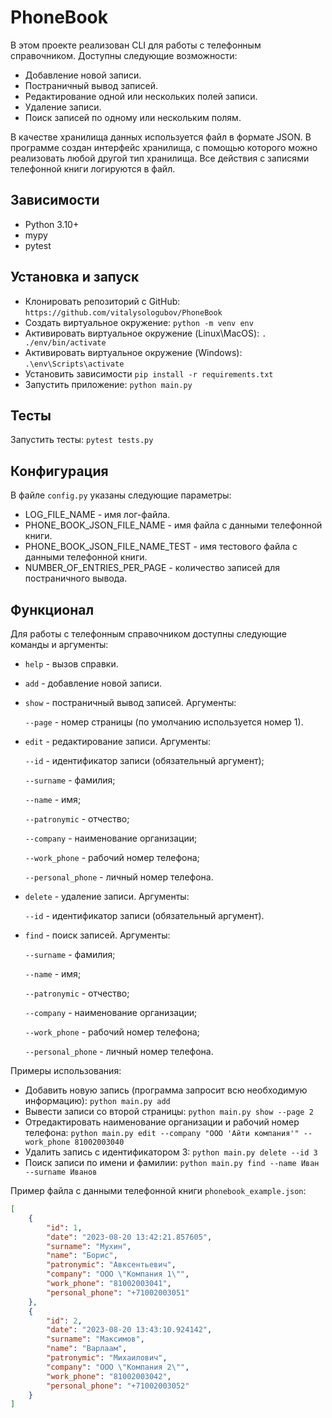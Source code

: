 # PhoneBook
В этом проекте реализован CLI для работы с телефонным справочником. Доступны следующие возможности:
- Добавление новой записи.
- Постраничный вывод записей.
- Редактирование одной или нескольких полей записи.
- Удаление записи.
- Поиск записей по одному или нескольким полям.

В качестве хранилища данных используется файл в формате JSON. В программе создан интерфейс хранилища, с помощью которого можно реализовать любой другой тип хранилища. Все действия с записями телефонной книги логируются в файл.

## Зависимости
- Python 3.10+
- mypy
- pytest

## Установка и запуск
- Клонировать репозиторий с GitHub: `https://github.com/vitalysologubov/PhoneBook`
- Создать виртуальное окружение: `python -m venv env`
- Активировать виртуальное окружение (Linux\MacOS): `. ./env/bin/activate`
- Активировать виртуальное окружение (Windows): `.\env\Scripts\activate`
- Установить зависимости `pip install -r requirements.txt`
- Запустить приложение: `python main.py`

## Тесты
Запустить тесты: `pytest tests.py`

## Конфигурация
В файле `config.py` указаны следующие параметры:
- LOG_FILE_NAME - имя лог-файла.
- PHONE_BOOK_JSON_FILE_NAME - имя файла с данными телефонной книги.
- PHONE_BOOK_JSON_FILE_NAME_TEST - имя тестового файла с данными телефонной книги.
- NUMBER_OF_ENTRIES_PER_PAGE - количество записей для постраничного вывода.

## Функционал
Для работы с телефонным справочником доступны следующие команды и аргументы:
- `help` - вызов справки.

- `add` - добавление новой записи.

- `show` - постраничный вывод записей. Аргументы:

    `--page` - номер страницы (по умолчанию используется номер 1).
- `edit` - редактирование записи. Аргументы:

  `--id` - идентификатор записи (обязательный аргумент);

  `--surname` - фамилия;

  `--name` - имя;

  `--patronymic` - отчество;

  `--company` - наименование организации;

  `--work_phone` - рабочий номер телефона;

  `--personal_phone` - личный номер телефона.

- `delete` - удаление записи. Аргументы:


  `--id` - идентификатор записи (обязательный аргумент).

- `find` - поиск записей. Аргументы:

  `--surname` - фамилия;

  `--name` - имя;

  `--patronymic` - отчество;

  `--company` - наименование организации;

  `--work_phone` - рабочий номер телефона;

  `--personal_phone` - личный номер телефона.

Примеры использования:
- Добавить новую запись (программа запросит всю необходимую информацию): `python main.py add`
- Вывести записи со второй страницы: `python main.py show --page 2`
- Отредактировать наименование организации и рабочий номер телефона: `python main.py edit --company "ООО 'Айти компания'" --work_phone 81002003040`
- Удалить запись с идентификатором 3: `python main.py delete --id 3`
- Поиск записи по имени и фамилии: `python main.py find --name Иван --surname Иванов`

Пример файла с данными телефонной книги `phonebook_example.json`:
```JSON
[
    {
        "id": 1,
        "date": "2023-08-20 13:42:21.857605",
        "surname": "Мухин",
        "name": "Борис",
        "patronymic": "Авксентьевич",
        "company": "ООО \"Компания 1\"",
        "work_phone": "81002003041",
        "personal_phone": "+71002003051"
    },
    {
        "id": 2,
        "date": "2023-08-20 13:43:10.924142",
        "surname": "Максимов",
        "name": "Варлаам",
        "patronymic": "Михаилович",
        "company": "ООО \"Компания 2\"",
        "work_phone": "81002003042",
        "personal_phone": "+71002003052"
    }
]
```